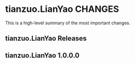 tianzuo.LianYao CHANGES
===============

This is a high-level summary of the most important changes.

tianzuo.LianYao Releases
----------------

tianzuo.LianYao 1.0.0.0
-----------

